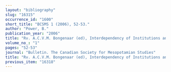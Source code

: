 ```yaml
---
layout: "bibliography"
slug: "16315"
occurrence_id: "1600"
short_title: "BCSMS 1 (2006), 52-53."
author: "Power, B."
publication_year: "2006"
title: "Rv. A.C.V.M. Bongenaar (ed), Interdependency of Institutions and Private Entrepreneurs, MOS Studies 2, PIHANS 87 (Istanbul and Leiden 2000)"
volume_no_: "1"
pages: "52-53"
journal: "Bulletin. The Canadian Society for Mesopotamian Studies"
title: "Rv. A.C.V.M. Bongenaar (ed), Interdependency of Institutions and Private Entrepreneurs, MOS Studies 2, PIHANS 87 (Istanbul and Leiden 2000)"
previous_item: "16318"
---
```

